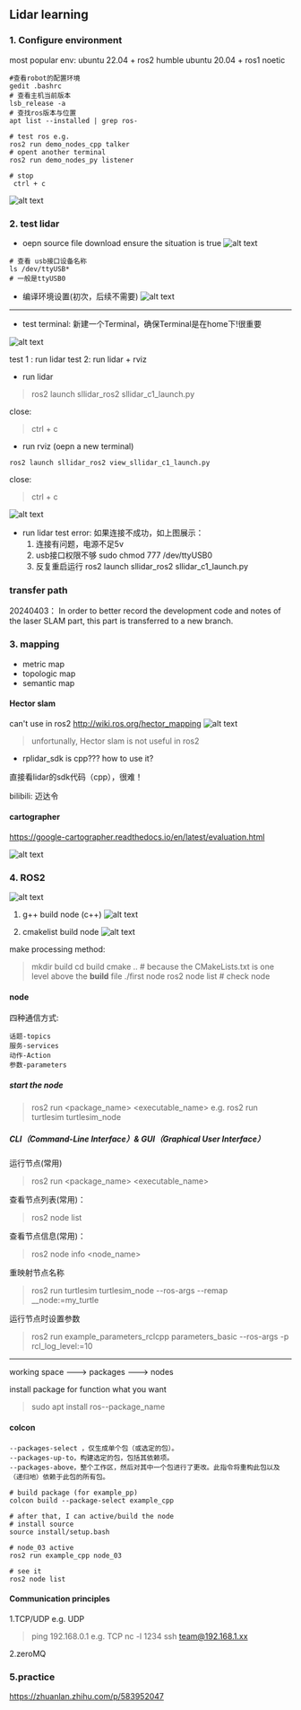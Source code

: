 ## Lidar learning

### **1. Configure environment**

most popular env:
ubuntu 22.04 + ros2 humble
ubuntu 20.04 + ros1 noetic

```
#查看robot的配置环境
gedit .bashrc
# 查看主机当前版本
lsb_release -a
# 查找ros版本与位置
apt list --installed | grep ros-

# test ros e.g.
ros2 run demo_nodes_cpp talker
# opent another terminal 
ros2 run demo_nodes_py listener

# stop
 ctrl + c

```
![alt text](assets/Lidar_config_learn/image-2.png)


### **2. test lidar**

* oepn source file download
ensure the situation is true
![alt text](assets/Lidar_config_learn/image.png)

```
# 查看 usb接口设备名称
ls /dev/ttyUSB*
# 一般是ttyUSB0

```
* 编译环境设置(初次，后续不需要)
![alt text](assets/Lidar_config_learn/image-1.png)
---
- test terminal:
新建一个Terminal，确保Terminal是在home下!很重要

![alt text](assets/Lidar_config_learn/image-3.png)

test 1 : run lidar
test 2: run lidar + rviz

* run lidar
>ros2 launch sllidar_ros2 sllidar_c1_launch.py

close: 
>ctrl + c

* run rviz
  (oepn a new terminal)
```
ros2 launch sllidar_ros2 view_sllidar_c1_launch.py
```
close: 
>ctrl + c

![alt text](assets/Lidar_config_learn/image-4.png)

* run lidar test error:
    如果连接不成功，如上图展示：
    1. 连接有问题，电源不足5v
    2. usb接口权限不够
    sudo chmod 777 /dev/ttyUSB0
    3. 反复重启运行
    ros2 launch sllidar_ros2 sllidar_c1_launch.py

### transfer path
20240403： 
In order to better record the development code and notes of the laser SLAM part, this part is transferred to a new branch.

### **3. mapping**
- metric map
- topologic map
- semantic map



#### Hector slam
can't use in ros2
http://wiki.ros.org/hector_mapping
![alt text](assets/Lidar_config_learn/image-5.png)

> unfortunally, Hector slam is not useful in ros2

- rplidar_sdk is cpp???
how to use it?

直接看lidar的sdk代码（cpp），很难！

bilibili:
迈达令

#### cartographer
https://google-cartographer.readthedocs.io/en/latest/evaluation.html

![alt text](assets/Lidar_config_learn/image-8.png)




### **4. ROS2**

![alt text](<assets/Lidar_config_learn/截图 2024-04-05 16-09-24.png>)
1. g++ build node (c++)
![alt text](assets/Lidar_config_learn/image-6.png)

2. cmakelist build node
![alt text](assets/Lidar_config_learn/image-7.png)

make processing method:
> mkdir build
> cd build
> cmake ..   # because the CMakeLists.txt is one level above the **build** file
> ./first node
> ros2 node list   # check node

#### node
四种通信方式:

    话题-topics
    服务-services
    动作-Action
    参数-parameters
##### start the node
>ros2 run <package_name> <executable_name>
e.g.
>ros2 run turtlesim turtlesim_node

##### CLI（Command-Line Interface）& GUI（Graphical User Interface）
运行节点(常用)

>ros2 run <package_name> <executable_name>

查看节点列表(常用)：

>ros2 node list

查看节点信息(常用)：

>ros2 node info <node_name>

重映射节点名称

>ros2 run turtlesim turtlesim_node --ros-args --remap __node:=my_turtle

运行节点时设置参数

>ros2 run example_parameters_rclcpp parameters_basic --ros-args -p rcl_log_level:=10

---
working space ---> packages ---> nodes

install package for function what you want
>sudo apt install ros-<version>-package_name

#### colcon
    --packages-select ，仅生成单个包（或选定的包）。
    --packages-up-to，构建选定的包，包括其依赖项。
    --packages-above，整个工作区，然后对其中一个包进行了更改。此指令将重构此包以及（递归地）依赖于此包的所有包。

```
# build package (for example_pp)
colcon build --package-select example_cpp

# after that, I can active/build the node
# install source
source install/setup.bash

# node_03 active
ros2 run example_cpp node_03

# see it 
ros2 node list

```

#### Communication principles
1.TCP/UDP
e.g. UDP
> ping 192.168.0.1
e.g. TCP
> nc -l 1234
> ssh team@192.168.1.xx

2.zeroMQ



### 5.practice
https://zhuanlan.zhihu.com/p/583952047
